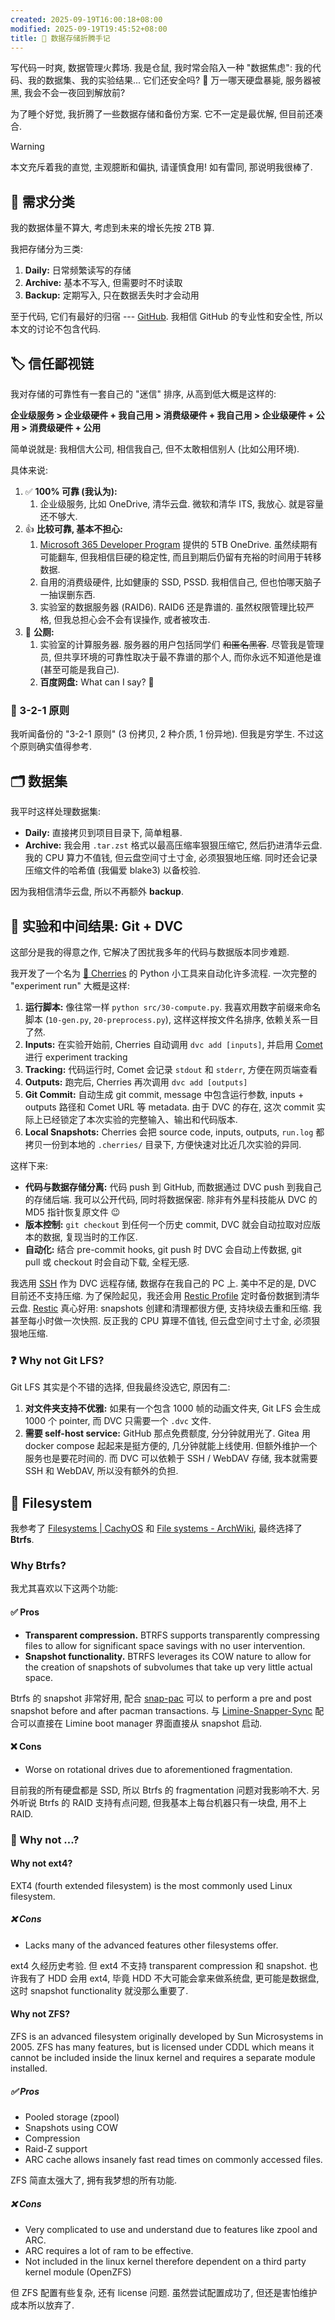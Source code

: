 ```yaml
---
created: 2025-09-19T16:00:18+08:00
modified: 2025-09-19T19:45:52+08:00
title: 💾 数据存储折腾手记
---
```


写代码一时爽, 数据管理火葬场. 我是仓鼠, 我时常会陷入一种 "数据焦虑": 我的代码、我的数据集、我的实验结果... 它们还安全吗? 🤯 万一哪天硬盘暴毙, 服务器被黑, 我会不会一夜回到解放前?

为了睡个好觉, 我折腾了一些数据存储和备份方案. 它不一定是最优解, 但目前还凑合.

> [!WARNING]
> 本文充斥着我的直觉, 主观臆断和偏执, 请谨慎食用! 如有雷同, 那说明我很棒了.

## 📁 需求分类

我的数据体量不算大, 考虑到未来的增长先按 2TB 算.

我把存储分为三类:

1. **Daily:** 日常频繁读写的存储
2. **Archive:** 基本不写入, 但需要时不时读取
3. **Backup:** 定期写入, 只在数据丢失时才会动用

至于代码, 它们有最好的归宿 --- [GitHub](https://github.com/). 我相信 GitHub 的专业性和安全性, 所以本文的讨论不包含代码.

## 🏷 信任鄙视链

我对存储的可靠性有一套自己的 "迷信" 排序, 从高到低大概是这样的:

**企业级服务 > 企业级硬件 + 我自己用 > 消费级硬件 + 我自己用 > 企业级硬件 + 公用 > 消费级硬件 + 公用**

简单说就是: 我相信大公司, 相信我自己, 但不太敢相信别人 (比如公用环境).

具体来说:

1. ✅ **100% 可靠 (我认为):**
	1. 企业级服务, 比如 OneDrive, 清华云盘. 微软和清华 ITS, 我放心. 就是容量还不够大.
2. 👍 **比较可靠, 基本不担心:**
	1. [Microsoft 365 Developer Program](https://developer.microsoft.com/en-us/microsoft-365/dev-program) 提供的 5TB OneDrive. 虽然续期有可能翻车, 但我相信巨硬的稳定性, 而且到期后仍留有充裕的时间用于转移数据.
	2. 自用的消费级硬件, 比如健康的 SSD, PSSD. 我相信自己, 但也怕哪天脑子一抽误删东西.
	3. 实验室的数据服务器 (RAID6). RAID6 还是靠谱的. 虽然权限管理比较严格, 但我总担心会不会有误操作, 或者被攻击.
3. 🚽 **公厕:**
	1. 实验室的计算服务器. 服务器的用户包括同学们 ~~和匿名黑客~~. 尽管我是管理员, 但共享环境的可靠性取决于最不靠谱的那个人, 而你永远不知道他是谁 (甚至可能是我自己).
	2. **百度网盘:** What can I say? 🤷

### 🔁 3-2-1 原则

我听闻备份的 "3-2-1 原则" (3 份拷贝, 2 种介质, 1 份异地). 但我是穷学生. 不过这个原则确实值得参考.

## 🗂 数据集

我平时这样处理数据集:

- **Daily:** 直接拷贝到项目目录下, 简单粗暴.
- **Archive:** 我会用 `.tar.zst` 格式以最高压缩率狠狠压缩它, 然后扔进清华云盘. 我的 CPU 算力不值钱, 但云盘空间寸土寸金, 必须狠狠地压缩. 同时还会记录压缩文件的哈希值 (我偏爱 blake3) 以备校验.

因为我相信清华云盘, 所以不再额外 **backup**.

## 🔬 实验和中间结果: Git + DVC

这部分是我的得意之作, 它解决了困扰我多年的代码与数据版本同步难题.

我开发了一个名为 [🍒 Cherries](https://github.com/liblaf/cherries) 的 Python 小工具来自动化许多流程. 一次完整的 "experiment run" 大概是这样:

1. **运行脚本:** 像往常一样 `python src/30-compute.py`. 我喜欢用数字前缀来命名脚本 (`10-gen.py`, `20-preprocess.py`), 这样这样按文件名排序, 依赖关系一目了然.
2. **Inputs:** 在实验开始前, Cherries 自动调用 `dvc add [inputs]`, 并启用 [Comet](https://www.comet.com/site/) 进行 experiment tracking
3. **Tracking:** 代码运行时, Comet 会记录 `stdout` 和 `stderr`, 方便在网页端查看
4. **Outputs:** 跑完后, Cherries 再次调用 `dvc add [outputs]`
5. **Git Commit:** 自动生成 git commit, message 中包含运行参数, inputs + outputs 路径和 Comet URL 等 metadata. 由于 DVC 的存在, 这次 commit 实际上已经锁定了本次实验的完整输入、输出和代码版本.
6. **Local Snapshots:** Cherries 会把 source code, inputs, outputs, `run.log` 都拷贝一份到本地的 `.cherries/` 目录下, 方便快速对比近几次实验的异同.

这样下来:

- **代码与数据存储分离:** 代码 push 到 GitHub, 而数据通过 DVC push 到我自己的存储后端. 我可以公开代码, 同时将数据保密. 除非有外星科技能从 DVC 的 MD5 指针恢复原文件 😉
- **版本控制:** `git checkout` 到任何一个历史 commit, DVC 就会自动拉取对应版本的数据, 复现当时的工作区.
- **自动化:** 结合 pre-commit hooks, git push 时 DVC 会自动上传数据, git pull 或 checkout 时会自动下载, 全程无感.

我选用 [SSH](https://dvc.org/doc/user-guide/data-management/remote-storage/ssh) 作为 DVC 远程存储, 数据存在我自己的 PC 上. 美中不足的是, DVC 目前还不支持压缩. 为了保险起见，我还会用 [Restic Profile](https://creativeprojects.github.io/resticprofile/index.html) 定时备份数据到清华云盘. [Restic](https://restic.readthedocs.io/en/stable/) 真心好用: snapshots 创建和清理都很方便, 支持块级去重和压缩. 我甚至每小时做一次快照. 反正我的 CPU 算理不值钱, 但云盘空间寸土寸金, 必须狠狠地压缩.

### ❓ Why not Git LFS?

Git LFS 其实是个不错的选择, 但我最终没选它, 原因有二:

1. **对文件夹支持不优雅:** 如果有一个包含 1000 帧的动画文件夹, Git LFS 会生成 1000 个 pointer, 而 DVC 只需要一个 `.dvc` 文件.
2. **需要 self-host service:** GitHub 那点免费额度, 分分钟就用光了. Gitea 用 docker compose 起起来是挺方便的, 几分钟就能上线使用. 但额外维护一个服务也是要花时间的. 而 DVC 可以依赖于 SSH / WebDAV 存储, 我本就需要 SSH 和 WebDAV, 所以没有额外的负担.

## 💾 Filesystem

我参考了 [Filesystems | CachyOS](https://wiki.cachyos.org/installation/filesystem/) 和 [File systems - ArchWiki](https://wiki.archlinux.org/title/File_systems), 最终选择了 **Btrfs**.

### Why Btrfs?

我尤其喜欢以下这两个功能:

#### ✅ Pros

- **Transparent compression.** BTRFS supports transparently compressing files to allow for significant space savings with no user intervention.
- **Snapshot functionality.** BTRFS leverages its COW nature to allow for the creation of snapshots of subvolumes that take up very little actual space.

Btrfs 的 snapshot 非常好用, 配合 [snap-pac](https://github.com/wesbarnett/snap-pac) 可以 to perform a pre and post snapshot before and after pacman transactions. 与 [Limine-Snapper-Sync](https://gitlab.com/Zesko/limine-snapper-sync) 配合可以直接在 Limine boot manager 界面直接从 snapshot 启动.

#### ❌ Cons

- Worse on rotational drives due to aforementioned fragmentation.

目前我的所有硬盘都是 SSD, 所以 Btrfs 的 fragmentation 问题对我影响不大. 另外听说 Btrfs 的 RAID 支持有点问题, 但我基本上每台机器只有一块盘, 用不上 RAID.

### 🤔 Why not ...?

#### Why not ext4?

EXT4 (fourth extended filesystem) is the most commonly used Linux filesystem.

##### ❌ Cons

- Lacks many of the advanced features other filesystems offer.

ext4 久经历史考验. 但 ext4 不支持 transparent compression 和 snapshot. 也许我有了 HDD 会用 ext4, 毕竟 HDD 不大可能会拿来做系统盘, 更可能是数据盘, 这时 snapshot functionality 就没那么重要了.

#### Why not ZFS?

ZFS is an advanced filesystem originally developed by Sun Microsystems in 2005. ZFS has many features, but is licensed under CDDL which means it cannot be included inside the linux kernel and requires a separate module installed.

##### ✅ Pros

- Pooled storage (zpool)
- Snapshots using COW
- Compression
- Raid-Z support
- ARC cache allows insanely fast read times on commonly accessed files.

ZFS 简直太强大了, 拥有我梦想的所有功能.

##### ❌ Cons

- Very complicated to use and understand due to features like zpool and ARC.
- ARC requires a lot of ram to be effective.
- Not included in the linux kernel therefore dependent on a third party kernel module (OpenZFS)

但 ZFS 配置有些复杂, 还有 license 问题. 虽然尝试配置成功了, 但还是害怕维护成本所以放弃了.
